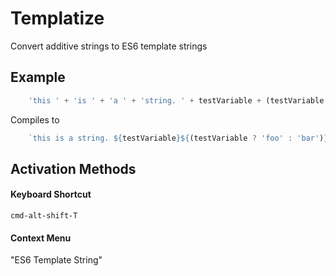 # Templatize

Convert additive strings to ES6 template strings

## Example
```javascript
    'this ' + 'is ' + 'a ' + 'string. ' + testVariable + (testVariable ? 'foo' : 'bar')
```

Compiles to

```javascript
    `this is a string. ${testVariable}${(testVariable ? 'foo' : 'bar')}`
```

## Activation Methods

#### Keyboard Shortcut
```cmd-alt-shift-T```

#### Context Menu
"ES6 Template String"
